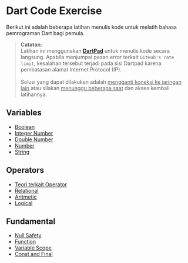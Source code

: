 # Dart Code Exercise

Berikut ini adalah beberapa latihan menulis kode untuk melatih bahasa pemrograman Dart bagi pemula.

> **Catatan**: </br>Latihan ini menggunakan **[DartPad](https://dart.dev/tools/dartpad)** untuk menulis kode secara langsung. Apabila menjumpai pesan error terkait `GitHub's rate limit`, kesalahan tersebut terjadi pada sisi Dartpad karena pembatasan alamat Internet Protocol (IP). </br></br>Solusi yang dapat dilakukan adalah <u>mengganti koneksi ke jaringan lain</u> atau silakan <u>menunggu beberapa saat</u> dan akses kembali latihannya.

## Variables

- [Boolean](https://dartpad.dev/embed-inline.html?gh_owner=achmadilham07&gh_repo=dart-flutter-exercise&gh_path=dart-code%2Fvariables%2Fboolean&gh_ref=main&theme=dark&run=false)
- [Integer Number](https://dartpad.dev/embed-inline.html?gh_owner=achmadilham07&gh_repo=dart-flutter-exercise&gh_path=dart-code%2Fvariables%2Fint_number&gh_ref=main&theme=dark&run=false)
- [Double Number](https://dartpad.dev/embed-inline.html?gh_owner=achmadilham07&gh_repo=dart-flutter-exercise&gh_path=dart-code%2Fvariables%2Fdouble_number&gh_ref=main&theme=dark&run=false)
- [Number](https://dartpad.dev/embed-inline.html?gh_owner=achmadilham07&gh_repo=dart-flutter-exercise&gh_path=dart-code%2Fvariables%2Fnumber&gh_ref=main&theme=dark&run=false)
- [String](https://dartpad.dev/embed-inline.html?gh_owner=achmadilham07&gh_repo=dart-flutter-exercise&gh_path=dart-code%2Fvariables%2Fstring&gh_ref=main&theme=dark&run=false)

## Operators

- [Teori terkait Operator](https://dart.dev/language/operators)
- [Relational](https://dartpad.dev/embed-inline.html?gh_owner=achmadilham07&gh_repo=dart-flutter-exercise&gh_path=dart-code%2Foperators%2Frelational&gh_ref=main&theme=dark&run=false)
- [Aritmetic](https://dartpad.dev/embed-inline.html?gh_owner=achmadilham07&gh_repo=dart-flutter-exercise&gh_path=dart-code%2Foperators%2Farithmetic&gh_ref=main&theme=dark&run=false)
- [Logical](https://dartpad.dev/embed-inline.html?gh_owner=achmadilham07&gh_repo=dart-flutter-exercise&gh_path=dart-code%2Foperators%2Flogical&gh_ref=main&theme=dark&run=false)

## Fundamental

- [Null Safety](https://dartpad.dev/embed-inline.html?gh_owner=achmadilham07&gh_repo=dart-flutter-exercise&gh_path=dart-code%2Ffundamental%2Fnull_safety&gh_ref=main&theme=dark&run=false)
- [Function](https://dartpad.dev/embed-inline.html?gh_owner=achmadilham07&gh_repo=dart-flutter-exercise&gh_path=dart-code%2Ffundamental%2Ffunction&gh_ref=main&theme=dark&run=false)
- [Variable Scope](https://dartpad.dev/embed-inline.html?gh_owner=achmadilham07&gh_repo=dart-flutter-exercise&gh_path=dart-code%2Ffundamental%2Fvariabel_scope&gh_ref=main&theme=dark&run=true)
- [Const and Final](https://dartpad.dev/embed-inline.html?gh_owner=achmadilham07&gh_repo=dart-flutter-exercise&gh_path=dart-code%2Ffundamental%2Fconst_final&gh_ref=main&theme=dark&run=false)
